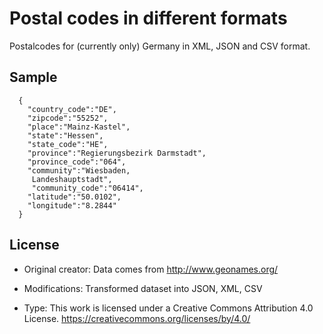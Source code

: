 # Postal codes in different formats

Postalcodes for (currently only) Germany in XML, JSON and CSV format. 


## Sample
```
  {
    "country_code":"DE",
    "zipcode":"55252",
    "place":"Mainz-Kastel",
    "state":"Hessen",
    "state_code":"HE",
    "province":"Regierungsbezirk Darmstadt",
    "province_code":"064",
    "community":"Wiesbaden,
     Landeshauptstadt",
     "community_code":"06414",
    "latitude":"50.0102",
    "longitude":"8.2844"
  }

```

## License

- Original creator: Data comes from http://www.geonames.org/
- Modifications: Transformed dataset into JSON, XML, CSV

- Type: This work is licensed under a Creative Commons Attribution 4.0 License. https://creativecommons.org/licenses/by/4.0/ 
